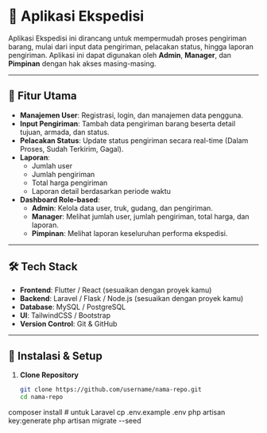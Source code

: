 # 🚚 Aplikasi Ekspedisi

Aplikasi Ekspedisi ini dirancang untuk mempermudah proses pengiriman barang, mulai dari input data pengiriman, pelacakan status, hingga laporan pengiriman. Aplikasi ini dapat digunakan oleh **Admin**, **Manager**, dan **Pimpinan** dengan hak akses masing-masing.

---

## 📌 Fitur Utama
- **Manajemen User**: Registrasi, login, dan manajemen data pengguna.
- **Input Pengiriman**: Tambah data pengiriman barang beserta detail tujuan, armada, dan status.
- **Pelacakan Status**: Update status pengiriman secara real-time (Dalam Proses, Sudah Terkirim, Gagal).
- **Laporan**:  
  - Jumlah user  
  - Jumlah pengiriman  
  - Total harga pengiriman  
  - Laporan detail berdasarkan periode waktu  
- **Dashboard Role-based**:
  - **Admin**: Kelola data user, truk, gudang, dan pengiriman.  
  - **Manager**: Melihat jumlah user, jumlah pengiriman, total harga, dan laporan.  
  - **Pimpinan**: Melihat laporan keseluruhan performa ekspedisi.  

---

## 🛠️ Tech Stack
- **Frontend**: Flutter / React (sesuaikan dengan proyek kamu)
- **Backend**: Laravel / Flask / Node.js (sesuaikan dengan proyek kamu)
- **Database**: MySQL / PostgreSQL
- **UI**: TailwindCSS / Bootstrap
- **Version Control**: Git & GitHub

---

## 🚀 Instalasi & Setup

1. **Clone Repository**
   ```bash
   git clone https://github.com/username/nama-repo.git
   cd nama-repo
   
composer install   # untuk Laravel
cp .env.example .env
php artisan key:generate
php artisan migrate --seed
